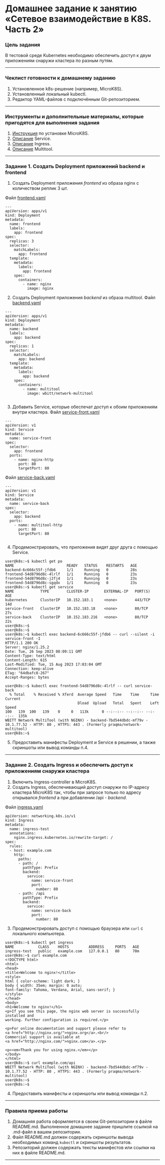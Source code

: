 # Домашнее задание к занятию «Сетевое взаимодействие в K8S. Часть 2»

### Цель задания

В тестовой среде Kubernetes необходимо обеспечить доступ к двум приложениям снаружи кластера по разным путям.

------

### Чеклист готовности к домашнему заданию

1. Установленное k8s-решение (например, MicroK8S).
2. Установленный локальный kubectl.
3. Редактор YAML-файлов с подключённым Git-репозиторием.

------

### Инструменты и дополнительные материалы, которые пригодятся для выполнения задания

1. [Инструкция](https://microk8s.io/docs/getting-started) по установке MicroK8S.
2. [Описание](https://kubernetes.io/docs/concepts/services-networking/service/) Service.
3. [Описание](https://kubernetes.io/docs/concepts/services-networking/ingress/) Ingress.
4. [Описание](https://github.com/wbitt/Network-MultiTool) Multitool.

------

### Задание 1. Создать Deployment приложений backend и frontend

1. Создать Deployment приложения _frontend_ из образа nginx с количеством реплик 3 шт.

Файл [frontend.yaml](./frontend.yaml)
```
---
apiVersion: apps/v1
kind: Deployment
metadata:
  name: frontend
  labels:
    app: frontend
spec:
  replicas: 3
  selector:
    matchLabels:
      app: frontend
  template:
    metadata:
      labels:
        app: frontend
    spec:
      containers:
        - name: nginx
          image: nginx

```
2. Создать Deployment приложения _backend_ из образа multitool. 
Файл [backend.yaml](./backend.yaml)
```
---
apiVersion: apps/v1
kind: Deployment
metadata:
  name: backend
  labels:
    app: backend
spec:
  replicas: 1
  selector:
    matchLabels:
      app: backend
  template:
    metadata:
      labels:
        app: backend
    spec:
      containers:
        - name: multitool
          image: wbitt/network-multitool
          

```
3. Добавить Service, которые обеспечат доступ к обоим приложениям внутри кластера.
Файл [service-front.yaml](./service-front.yaml)
```
---
apiVersion: v1
kind: Service
metadata:
  name: service-front
spec:
  selector:
    app: frontend
  ports:
    - name: nginx-http
      port: 80
      targetPort: 80
``` 
Файл [service-back.yaml](./service-back.yaml)
```
---
apiVersion: v1
kind: Service
metadata:
  name: service-back
spec:
  selector:
    app: backend
  ports:
    - name: multitool-http
      port: 80
      targetPort: 80
    

```
4. Продемонстрировать, что приложения видят друг друга с помощью Service.
```
user@k8s:~$ kubectl get po
NAME                        READY   STATUS    RESTARTS   AGE
backend-6c666c55f-jfdb6     1/1     Running   0          28s
frontend-54d8796d8c-4lrlf   1/1     Running   0          23s
frontend-54d8796d8c-j2fj4   1/1     Running   0          23s
frontend-54d8796d8c-sgqdx   1/1     Running   0          23s
user@k8s:~$ kubectl get service
NAME            TYPE        CLUSTER-IP       EXTERNAL-IP   PORT(S)   AGE
kubernetes      ClusterIP   10.152.183.1     <none>        443/TCP   14d
service-front   ClusterIP   10.152.183.18    <none>        80/TCP    27s
service-back    ClusterIP   10.152.183.216   <none>        80/TCP    22s
user@k8s:~$ 
user@k8s:~$ 
user@k8s:~$ kubectl exec backend-6c666c55f-jfdb6 -- curl --silent -i service-front -I
HTTP/1.1 200 OK
Server: nginx/1.25.2
Date: Tue, 26 Sep 2023 08:09:11 GMT
Content-Type: text/html
Content-Length: 615
Last-Modified: Tue, 15 Aug 2023 17:03:04 GMT
Connection: keep-alive
ETag: "64dbafc8-267"
Accept-Ranges: bytes

user@k8s:~$ kubectl exec frontend-54d8796d8c-4lrlf -- curl service-back
  % Total    % Received % Xferd  Average Speed   Time    Time     Time  Current
                                 Dload  Upload   Total   Spent    Left  Speed
100   139  100   139    0     0   113k      0 --:--:-- --:--:-- --:--:--  135k
WBITT Network MultiTool (with NGINX) - backend-7bd544dbdc-mf79v - 10.1.77.52 - HTTP: 80 , HTTPS: 443 . (Formerly praqma/network-multitool)
user@k8s:~$  
```
5. Предоставить манифесты Deployment и Service в решении, а также скриншоты или вывод команды п.4.

------

### Задание 2. Создать Ingress и обеспечить доступ к приложениям снаружи кластера

1. Включить Ingress-controller в MicroK8S.
2. Создать Ingress, обеспечивающий доступ снаружи по IP-адресу кластера MicroK8S так, чтобы при запросе только по адресу открывался _frontend_ а при добавлении /api - _backend_.

Файл [ingress.yaml](./ingress.yaml)
```
apiVersion: networking.k8s.io/v1
kind: Ingress
metadata:
  name: ingress-test
  annotations:
    nginx.ingress.kubernetes.io/rewrite-target: /
spec:
  rules:
  - host: example.com
    http:
      paths:
      - path: /
        pathType: Prefix
        backend:
          service:
            name: service-front
            port:
              number: 80
      - path: /api
        pathType: Prefix
        backend:
          service:
            name: service-back
            port:
              number: 80

```
3. Продемонстрировать доступ с помощью браузера или `curl` с локального компьютера.

```
user@k8s:~$ kubectl get ingress
NAME           CLASS    HOSTS         ADDRESS     PORTS   AGE
ingress-test   public   example.com   127.0.0.1   80      70m
user@k8s:~$ curl example.com
<!DOCTYPE html>
<html>
<head>
<title>Welcome to nginx!</title>
<style>
html { color-scheme: light dark; }
body { width: 35em; margin: 0 auto;
font-family: Tahoma, Verdana, Arial, sans-serif; }
</style>
</head>
<body>
<h1>Welcome to nginx!</h1>
<p>If you see this page, the nginx web server is successfully installed and
working. Further configuration is required.</p>

<p>For online documentation and support please refer to
<a href="http://nginx.org/">nginx.org</a>.<br/>
Commercial support is available at
<a href="http://nginx.com/">nginx.com</a>.</p>

<p><em>Thank you for using nginx.</em></p>
</body>
</html>
user@k8s:~$ curl example.com/api
WBITT Network MultiTool (with NGINX) - backend-7bd544dbdc-mf79v - 10.1.77.52 - HTTP: 80 , HTTPS: 443 . (Formerly praqma/network-multitool)
user@k8s:~$ 
user@k8s:~$
```
4. Предоставить манифесты и скриншоты или вывод команды п.2.

------

### Правила приема работы

1. Домашняя работа оформляется в своем Git-репозитории в файле README.md. Выполненное домашнее задание пришлите ссылкой на .md-файл в вашем репозитории.
2. Файл README.md должен содержать скриншоты вывода необходимых команд `kubectl` и скриншоты результатов.
3. Репозиторий должен содержать тексты манифестов или ссылки на них в файле README.md.

------
